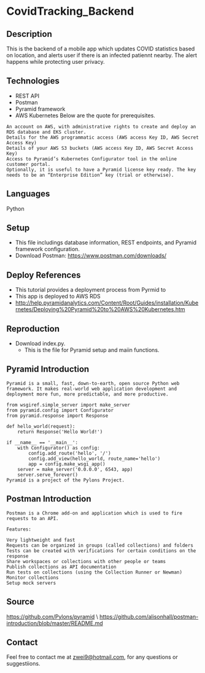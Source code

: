 # CovidTracking_Backend

## Description
This is the backend of a mobile app which updates COVID statistics based on location, and alerts user if there is an infected patiennt nearby. The alert happens while protecting user privacy.

## Technologies
- REST API
- Postman
- Pyramid framework
- AWS Kubernetes
Below are the quote for prerequisites.
```
An account on AWS, with administrative rights to create and deploy an RDS database and EKS cluster.
Details for the AWS programmatic access (AWS access Key ID, AWS Secret Access Key)
Details of your AWS S3 buckets (AWS access Key ID, AWS Secret Access Key)
Access to Pyramid’s Kubernetes Configurator tool in the online customer portal.
Optionally, it is useful to have a Pyramid license key ready. The key needs to be an “Enterprise Edition” key (trial or otherwise).
```

## Languages
Python

## Setup
- This file includings database information, REST endpoints, and Pyramid framework configuration.
- Download Postman: https://www.postman.com/downloads/

## Deploy References
- This tutorial provides a deployment process from Pyrmid to 
- This app is deployed to AWS RDS
- http://help.pyramidanalytics.com/Content/Root/Guides/installation/Kubernetes/Deploying%20Pyramid%20to%20AWS%20Kubernetes.htm


## Reproduction
- Download index.py.
  - This is the file for Pyramid setup and maiin functions.

## Pyramid Introduction
```
Pyramid is a small, fast, down-to-earth, open source Python web framework. It makes real-world web application development and deployment more fun, more predictable, and more productive.

from wsgiref.simple_server import make_server
from pyramid.config import Configurator
from pyramid.response import Response

def hello_world(request):
    return Response('Hello World!')

if __name__ == '__main__':
    with Configurator() as config:
        config.add_route('hello', '/')
        config.add_view(hello_world, route_name='hello')
        app = config.make_wsgi_app()
    server = make_server('0.0.0.0', 6543, app)
    server.serve_forever()
Pyramid is a project of the Pylons Project.
```

## Postman Introduction
```
Postman is a Chrome add-on and application which is used to fire requests to an API.

Features:

Very lightweight and fast
Requests can be organized in groups (called collections) and folders
Tests can be created with verifications for certain conditions on the response
Share workspaces or collections with other people or teams
Publish collections as API documentation
Run tests on collections (using the Collection Runner or Newman)
Monitor collections
Setup mock servers
```

## Source
https://github.com/Pylons/pyramid \\
https://github.com/alisonhall/postman-introduction/blob/master/README.md


## Contact
Feel free to contact me at zwei9@hotmail.com, for any questions or suggestiions.
